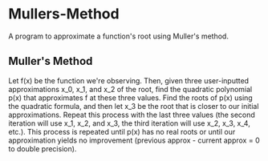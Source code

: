 # Mullers-Method

A program to approximate a function's root using Muller's method.

## Muller's Method
Let f(x) be the function we're observing. Then, given three user-inputted approximations x_0, x_1, and x_2 of the root, find the quadratic polynomial p(x) that approximates f at these three values. Find the roots of p(x) using the quadratic formula, and then let x_3 be the root that is closer to our initial approximations. Repeat this process with the last three values (the second iteration will use x_1, x_2, and x_3, the third iteration will use x_2, x_3, x_4, etc.). This process is repeated until p(x) has no real roots or until our approximation yields no improvement (previous approx - current approx = 0 to double precision). 
